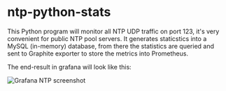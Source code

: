 # ntp-python-stats
This Python program will monitor all NTP UDP traffic on port 123, it's very convenient for public NTP pool servers.
It generates staticstics into a MySQL (in-memory) database, from there the statistics are queried and sent to Graphite exporter
to store the metrics into Prometheus.

The end-result in grafana will look like this:

![Grafana NTP screenshot](https://imgur.com/BKKT9tU)
